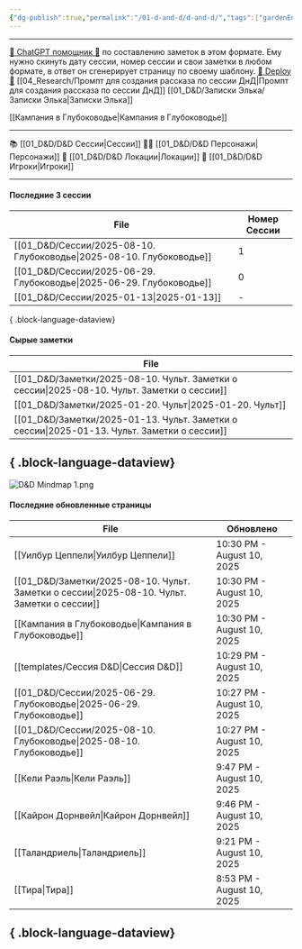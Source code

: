 ```yaml
---
{"dg-publish":true,"permalink":"/01-d-and-d/d-and-d/","tags":["gardenEntry"],"created":"2024-11-09T09:06:49.579+03:00","updated":"2025-06-29T23:13:59.093+03:00"}
---
```



---
[ 🤖 ChatGPT помощник 🤖](https://chat.openai.com/g/g-MHo60ZEsx-note-assistant) по составлению заметок в этом формате. Ему нужно скинуть дату сессии, номер сессии и свои заметки в любом формате, в ответ он сгенерирует страницу по своему шаблону. 
[🚀 Deploy 🚀](https://vercel.com/elks-projects/elk21-dnd-notes-h8pc)
[[04_Research/Промпт для создания рассказа по сессии ДнД\|Промпт для создания рассказа по сессии ДнД]]
[[01_D&D/Записки Элька/Записки Элька\|Записки Элька]]

[[Кампания в Глубоководье\|Кампания в Глубоководье]]

---

 📚 [[01_D&D/D&D Сессии\|Сессии]] 
 🧙‍♂️ [[01_D&D/D&D Персонажи\|Персонажи]] 
 🏰 [[01_D&D/D&D Локации\|Локации]]
 👥 [[01_D&D/D&D Игроки\|Игроки]]

---
#### Последние 3 сессии

| File                                                                    | Номер Сессии |
| ----------------------------------------------------------------------- | ------------ |
| [[01_D&D/Сессии/2025-08-10. Глубоководье\|2025-08-10. Глубоководье]] | 1            |
| [[01_D&D/Сессии/2025-06-29. Глубоководье\|2025-06-29. Глубоководье]] | 0            |
| [[01_D&D/Сессии/2025-01-13\|2025-01-13]]                             | \-           |

{ .block-language-dataview}

#### Сырые заметки

| File                                                                                           |
| ---------------------------------------------------------------------------------------------- |
| [[01_D&D/Заметки/2025-08-10. Чульт. Заметки о сессии\|2025-08-10. Чульт. Заметки о сессии]] |
| [[01_D&D/Заметки/2025-01-20. Чульт\|2025-01-20. Чульт]]                                     |
| [[01_D&D/Заметки/2025-01-13. Чульт. Заметки о сессии\|2025-01-13. Чульт. Заметки о сессии]] |

{ .block-language-dataview}
---
![D&D Mindmap 1.png](/img/user/01_D&D/img/D&D%20Mindmap%201.png)

#### Последние обновленные страницы

| File                                                                                           | Обновлено                  |
| ---------------------------------------------------------------------------------------------- | -------------------------- |
| [[Уилбур Цеппели\|Уилбур Цеппели]]                                                          | 10:30 PM - August 10, 2025 |
| [[01_D&D/Заметки/2025-08-10. Чульт. Заметки о сессии\|2025-08-10. Чульт. Заметки о сессии]] | 10:30 PM - August 10, 2025 |
| [[Кампания в Глубоководье\|Кампания в Глубоководье]]                                        | 10:30 PM - August 10, 2025 |
| [[templates/Сессия D&D\|Сессия D&D]]                                                        | 10:29 PM - August 10, 2025 |
| [[01_D&D/Сессии/2025-06-29. Глубоководье\|2025-06-29. Глубоководье]]                        | 10:27 PM - August 10, 2025 |
| [[01_D&D/Сессии/2025-08-10. Глубоководье\|2025-08-10. Глубоководье]]                        | 10:27 PM - August 10, 2025 |
| [[Кели Раэль\|Кели Раэль]]                                                                  | 9:47 PM - August 10, 2025  |
| [[Кайрон Дорнвейл\|Кайрон Дорнвейл]]                                                        | 9:46 PM - August 10, 2025  |
| [[Таландриель\|Таландриель]]                                                                | 9:21 PM - August 10, 2025  |
| [[Тира\|Тира]]                                                                              | 8:53 PM - August 10, 2025  |

{ .block-language-dataview}
---
